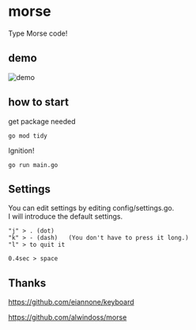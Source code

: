 # morse

Type Morse code!

## demo

![demo](https://raw.github.com/wiki/maru44/morse/images/morse1.gif)

## how to start

get package needed

`go mod tidy`

Ignition!

`go run main.go`

## Settings

You can edit settings by editing config/settings.go.<br/>
I will introduce the default settings.

```
"j" > . (dot)
"k" > - (dash)   (You don't have to press it long.)
"l" > to quit it

0.4sec > space
```

## Thanks

https://github.com/eiannone/keyboard

https://github.com/alwindoss/morse
